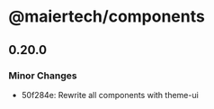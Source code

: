 # @maiertech/components

## 0.20.0

### Minor Changes

- 50f284e: Rewrite all components with theme-ui
